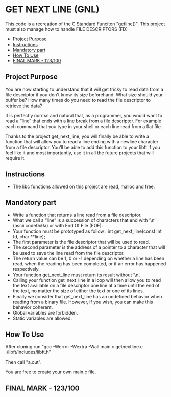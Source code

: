# GET NEXT LINE (GNL)<!-- omit in toc -->

This code is a recreation of the C Standard Funciton "getline()".
This project must also manage how to handle FILE DESCRIPTORS (FD)

- [Project Purpose](#project-purpose)
- [Instructions](#instructions)
- [Mandatory part](#mandatory-part)
- [How To Use](#how-to-use)
- [FINAL MARK - 123/100](#final-mark---123100)

## Project Purpose

You are now starting to understand that it will get tricky to read data from a file descriptor if you don’t know its size beforehand. What size should your buffer be? How
many times do you need to read the file descriptor to retrieve the data?

It is perfectly normal and natural that, as a programmer, you would want to read a
“line” that ends with a line break from a file descriptor. For example each command that
you type in your shell or each line read from a flat file.

Thanks to the project get_next_line, you will finally be able to write a function
that will allow you to read a line ending with a newline character from a file descriptor.
You’ll be able to add this function to your libft if you feel like it and most importantly,
use it in all the future projects that will require it.

## Instructions

- The libc functions allowed on this project are read, malloc and free.

## Mandatory part

- Write a function that returns a line read from a file descriptor.
- What we call a “line” is a succession of characters that end with ’\n’ (ascii code0x0a) or with End Of File (EOF).
- Your function must be prototyped as follow :
int get_next_line(const int fd, char **line);
- The first parameter is the file descriptor that will be used to read.
- The second parameter is the address of a pointer to a character that will be used
to save the line read from the file descriptor.
- The return value can be 1, 0 or -1 depending on whether a line has been read,
when the reading has been completed, or if an error has happened respectively.
- Your function get_next_line must return its result without ’\n’.
- Calling your function get_next_line in a loop will then allow you to read the text
available on a file descriptor one line at a time until the end of the text, no matter
the size of either the text or one of its lines.
- Finally we consider that get_next_line has an undefined behavior when reading
from a binary file. However, if you wish, you can make this behavior coherent.
- Global variables are forbidden.
- Static variables are allowed.

## How To Use

After cloning run "gcc -Werror -Wextra -Wall main.c getnextline.c ./libft/includes/libft.h"

Then call "a.out".

You are free to create your own main.c file.

## FINAL MARK - 123/100
